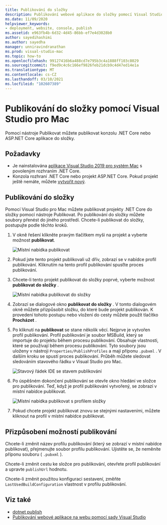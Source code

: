 ```yaml
---
title: Publikování do složky
description: Publikování webové aplikace do složky pomocí Visual Studio pro Mac.
ms.date: 11/09/2020
helpviewer_keywords:
- deployment, website, console, publish
ms.assetid: e963fb4b-6d32-4d45-86bb-ef7e4d3028b0
author: sayedihashimi
ms.author: sayedha
manager: unniravindranathan
ms.prod: visual-studio-mac
ms.topic: how-to
ms.openlocfilehash: 99127416b6a488cd7e795b3c4a1888ff103c8029
ms.sourcegitcommit: f9ed9c4c6c166ef9826feb21dcb9c4d47ed14e1a
ms.translationtype: MT
ms.contentlocale: cs-CZ
ms.lasthandoff: 03/10/2021
ms.locfileid: "102607389"
---
```

# <a name="publish-to-a-folder-using-visual-studio-for-mac"></a>Publikování do složky pomocí Visual Studio pro Mac

Pomocí nástroje Publikovat můžete publikovat konzolu .NET Core nebo ASP.NET Core aplikace do složky.

## <a name="prerequisites"></a>Požadavky

- Je nainstalována [aplikace Visual Studio 2019 pro systém Mac](https://visualstudio.microsoft.com/downloads/?utm_medium=microsoft&utm_source=docs.microsoft.com&utm_campaign=inline+link&utm_content=download+vs4mac2019) s povoleným rozhraním .NET Core.
- Konzola rozhraní .NET Core nebo projekt ASP.NET Core. Pokud projekt ještě nemáte, můžete [vytvořit nový](./create-new-projects.md).

## <a name="publish-to-folder"></a>Publikování do složky

Pomocí Visual Studio pro Mac můžete publikovat projekty .NET Core do složky pomocí nástroje Publikovat. Po publikování do složky můžete soubory přenést do jiného prostředí. Chcete-li publikovat do složky, postupujte podle těchto kroků.

 1. V okně řešení klikněte pravým tlačítkem myši na projekt a vyberte možnost **publikovat**.

    ![Místní nabídka publikovat](media/publish-context-menu.png)

 2. Pokud jste tento projekt publikovali už dřív, zobrazí se v nabídce profil publikování. Kliknutím na tento profil publikování spusťte proces publikování.

 3. Chcete-li tento projekt publikovat do složky poprvé, vyberte možnost **publikovat do složky** .

    ![Místní nabídka publikovat do složky](media/publish-to-folder-context-menu.png)

 4. Zobrazí se dialogové okno **publikovat do složky** . V tomto dialogovém okně můžete přizpůsobit složku, do které bude projekt publikován. K provedení tohoto postupu nebo vložení do cesty můžete použít tlačítko **Procházet** .

 5. Po kliknutí na **publikovat** se stane několik věcí. Nejprve je vytvořen profil publikování. Profil publikování je soubor MSBuild, který se importuje do projektu během procesu publikování. Obsahuje vlastnosti, které se používají během procesu publikování. Tyto soubory jsou uloženy v nástroji `Properties/PublishProfiles` a mají příponu `.pubxml` . V dalším kroku se spustí proces publikování. Průběh můžete sledovat sledováním stavového řádku v Visual Studio pro Mac.

    ![Stavový řádek IDE se stavem publikování](media/publish-to-folder-status-bar.png)

 6. Po úspěšném dokončení publikování se otevře okno hledání ve složce pro publikování. Teď, když je profil publikování vytvořený, se zobrazí v místní nabídce publikovat.

    ![Místní nabídka publikovat s profilem složky](media/publish-context-menu-with-folder-profile.png)

 7. Pokud chcete projekt publikovat znovu se stejnými nastaveními, můžete kliknout na profil v místní nabídce publikovat.

## <a name="customize-publish-options"></a>Přizpůsobení možností publikování

Chcete-li změnit název profilu publikování (který se zobrazí v místní nabídce publikovat), přejmenujte soubor profilu publikování. Ujistěte se, že neměníte příponu souboru ( `.pubxml` ).

Chcete-li změnit cestu ke složce pro publikování, otevřete profil publikování a upravte `publishUrl` hodnotu.

Chcete-li změnit použitou konfiguraci sestavení, změňte `LastUsedBuildConfiguration` vlastnost v profilu publikování.

## <a name="see-also"></a>Viz také
 - [dotnet publish](https://docs.microsoft.com/dotnet/core/tools/dotnet-publish)
 - [Publikování webové aplikace na webu pomocí sady Visual Studio ](https://docs.microsoft.com/visualstudio/deployment/quickstart-deploy-to-a-web-site?view=vs-2019)